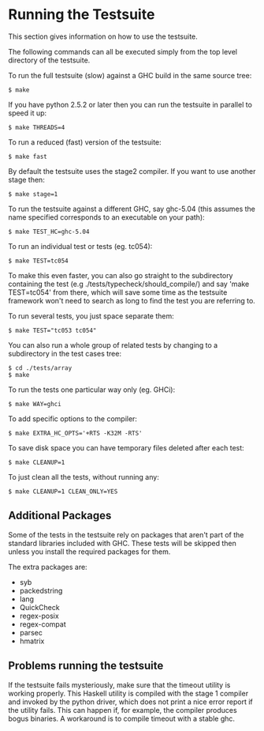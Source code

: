# Running the Testsuite


This section gives information on how to use the testsuite.


The following commands can all be executed simply from the top level directory of the testsuite.


To run the full testsuite (slow) against a GHC build in the same source tree:

```wiki
$ make
```


If you have python 2.5.2 or later then you can run the testsuite in parallel to speed it up:

```wiki
$ make THREADS=4
```


To run a reduced (fast) version of the testsuite:

```wiki
$ make fast
```


By default the testsuite uses the stage2 compiler. If you want to use another stage then:

```wiki
$ make stage=1
```


To run the testsuite against a different GHC, say ghc-5.04 (this assumes the name specified corresponds to an executable on your path):

```wiki
$ make TEST_HC=ghc-5.04
```


To run an individual test or tests (eg. tc054):

```wiki
$ make TEST=tc054
```


To make this even faster, you can also go straight to the subdirectory containing the test (e.g ./tests/typecheck/should_compile/) and say 'make TEST=tc054' from there, which will save some time as the testsuite framework won't need to search as long to find the test you are referring to.


To run several tests, you just space separate them:

```wiki
$ make TEST="tc053 tc054"
```


You can also run a whole group of related tests by changing to a subdirectory in the test cases tree:

```wiki
$ cd ./tests/array
$ make
```


To run the tests one particular way only (eg. GHCi):

```wiki
$ make WAY=ghci
```


To add specific options to the compiler:

```wiki
$ make EXTRA_HC_OPTS='+RTS -K32M -RTS' 
```


To save disk space you can have temporary files deleted after each test:

```wiki
$ make CLEANUP=1
```


To just clean all the tests, without running any:

```wiki
$ make CLEANUP=1 CLEAN_ONLY=YES
```

## Additional Packages


Some of the tests in the testsuite rely on packages that aren't part of the standard libraries included with GHC. These tests will be skipped then unless you install the required packages for them.


The extra packages are:

- syb
- packedstring
- lang
- QuickCheck
- regex-posix
- regex-compat
- parsec
- hmatrix

## Problems running the testsuite


If the testsuite fails mysteriously, make sure that the timeout utility is working properly. This Haskell utility is compiled with the stage 1 compiler and invoked by the python driver, which does not print a nice error report if the utility fails. This can happen if, for example, the compiler produces bogus binaries. A workaround is to compile timeout with a stable ghc.
